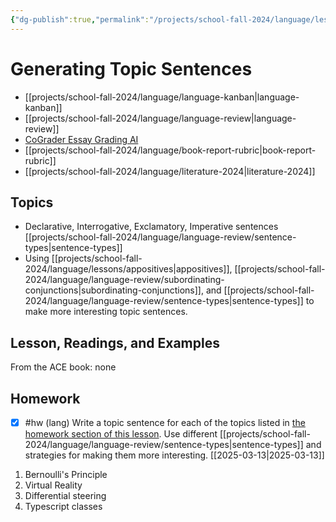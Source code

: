 ```yaml
---
{"dg-publish":true,"permalink":"/projects/school-fall-2024/language/lessons/generating-topic-sentences/"}
---
```



#  Generating Topic Sentences

- [[projects/school-fall-2024/language/language-kanban\|language-kanban]]
- [[projects/school-fall-2024/language/language-review\|language-review]]
- [CoGrader Essay Grading AI](https://v2.cograder.com/app)
- [[projects/school-fall-2024/language/book-report-rubric\|book-report-rubric]]
- [[projects/school-fall-2024/language/literature-2024\|literature-2024]]


## Topics


- Declarative, Interrogative, Exclamatory, Imperative sentences [[projects/school-fall-2024/language/language-review/sentence-types\|sentence-types]]
- Using [[projects/school-fall-2024/language/lessons/appositives\|appositives]], [[projects/school-fall-2024/language/language-review/subordinating-conjunctions\|subordinating-conjunctions]], and [[projects/school-fall-2024/language/language-review/sentence-types\|sentence-types]] to make more interesting topic sentences.


## Lesson, Readings, and Examples

From the ACE book: none

## Homework

- [x] #hw (lang) Write a topic sentence for each of the topics listed in [the homework section of this lesson](https://school.ginosterous.com/projects/school-fall-2024/language/lessons/generating-topic-sentences). Use different [[projects/school-fall-2024/language/language-review/sentence-types\|sentence-types]] and strategies for making them more interesting. [[2025-03-13\|2025-03-13]]

1. Bernoulli's Principle
2. Virtual Reality
3. Differential steering
4. Typescript classes
